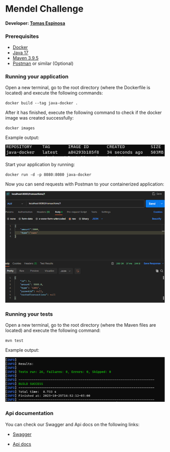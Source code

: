 # Mendel Challenge

#### Developer: [Tomas Espinosa](https://www.linkedin.com/in/ttomasespinosa/)

### Prerequisites

- [Docker](https://docs.docker.com/get-docker/)
- [Java 17](https://docs.aws.amazon.com/corretto/latest/corretto-17-ug/what-is-corretto-17.html)
- [Maven 3.9.5](https://maven.apache.org/install.html)
- [Postman](https://www.postman.com/) or similar (Optional)

### Running your application
Open a new terminal, go to the root directory (where the Dockerfile is located) and execute the following commands:

`docker build --tag java-docker .`

After it has finished, execute the following command to check if the docker image was created successfully:

`docker images`

Example output:

![img.png](documentation/images/docker_output.png)

Start your application by running:

`docker run -d -p 8080:8080 java-docker`

Now you can send requests with Postman to your containerized application:

![img_1.png](documentation/images/postman_example.png)

### Running your tests
Open a new terminal, go to the root directory (where the Maven files are located) and execute the following command:

`mvn test`

Example output:

![img.png](documentation/images/mvn_test_output.png)

### Api documentation

You can check our Swagger and Api docs on the following links:

- [Swagger](http://localhost:8080/swagger-ui/index.html#/)

- [Api docs](http://localhost:8080/v3/api-docs)